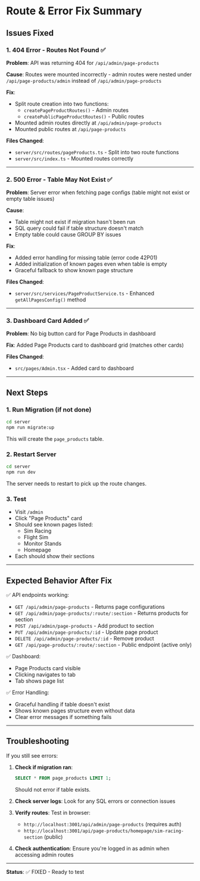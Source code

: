 # Route & Error Fix Summary

## Issues Fixed

### 1. 404 Error - Routes Not Found ✅
**Problem**: API was returning 404 for `/api/admin/page-products`

**Cause**: Routes were mounted incorrectly - admin routes were nested under `/api/page-products/admin` instead of `/api/admin/page-products`

**Fix**: 
- Split route creation into two functions:
  - `createPageProductRoutes()` - Admin routes
  - `createPublicPageProductRoutes()` - Public routes
- Mounted admin routes directly at `/api/admin/page-products`
- Mounted public routes at `/api/page-products`

**Files Changed**:
- `server/src/routes/pageProducts.ts` - Split into two route functions
- `server/src/index.ts` - Mounted routes correctly

---

### 2. 500 Error - Table May Not Exist ✅
**Problem**: Server error when fetching page configs (table might not exist or empty table issues)

**Cause**: 
- Table might not exist if migration hasn't been run
- SQL query could fail if table structure doesn't match
- Empty table could cause GROUP BY issues

**Fix**:
- Added error handling for missing table (error code 42P01)
- Added initialization of known pages even when table is empty
- Graceful fallback to show known page structure

**Files Changed**:
- `server/src/services/PageProductService.ts` - Enhanced `getAllPagesConfig()` method

---

### 3. Dashboard Card Added ✅
**Problem**: No big button card for Page Products in dashboard

**Fix**: Added Page Products card to dashboard grid (matches other cards)

**Files Changed**:
- `src/pages/Admin.tsx` - Added card to dashboard

---

## Next Steps

### 1. **Run Migration** (if not done)
```bash
cd server
npm run migrate:up
```

This will create the `page_products` table.

### 2. **Restart Server**
```bash
cd server
npm run dev
```

The server needs to restart to pick up the route changes.

### 3. **Test**
- Visit `/admin`
- Click "Page Products" card
- Should see known pages listed:
  - Sim Racing
  - Flight Sim
  - Monitor Stands
  - Homepage
- Each should show their sections

---

## Expected Behavior After Fix

✅ API endpoints working:
- `GET /api/admin/page-products` - Returns page configurations
- `GET /api/admin/page-products/:route/:section` - Returns products for section
- `POST /api/admin/page-products` - Add product to section
- `PUT /api/admin/page-products/:id` - Update page product
- `DELETE /api/admin/page-products/:id` - Remove product
- `GET /api/page-products/:route/:section` - Public endpoint (active only)

✅ Dashboard:
- Page Products card visible
- Clicking navigates to tab
- Tab shows page list

✅ Error Handling:
- Graceful handling if table doesn't exist
- Shows known pages structure even without data
- Clear error messages if something fails

---

## Troubleshooting

If you still see errors:

1. **Check if migration ran**:
   ```sql
   SELECT * FROM page_products LIMIT 1;
   ```
   Should not error if table exists.

2. **Check server logs**:
   Look for any SQL errors or connection issues

3. **Verify routes**:
   Test in browser:
   - `http://localhost:3001/api/admin/page-products` (requires auth)
   - `http://localhost:3001/api/page-products/homepage/sim-racing-section` (public)

4. **Check authentication**:
   Ensure you're logged in as admin when accessing admin routes

---

**Status**: ✅ FIXED - Ready to test

